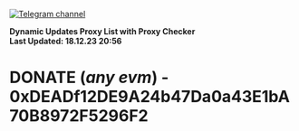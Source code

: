 [![Telegram channel](https://img.shields.io/endpoint?url=https://runkit.io/damiankrawczyk/telegram-badge/branches/master?url=https://t.me/n4z4v0d)](https://t.me/n4z4v0d) 

**Dynamic Updates Proxy List with Proxy Checker**  
**Last Updated: 18.12.23 20:56**

# DONATE (_any evm_) - 0xDEADf12DE9A24b47Da0a43E1bA70B8972F5296F2
